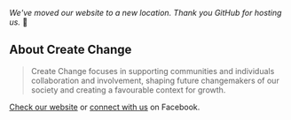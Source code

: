 *We've moved our website to a new location. Thank you GitHub for hosting us.* :purple_heart:

## About Create Change

> Create Change focuses in supporting communities and individuals collaboration and involvement, shaping future changemakers of our society and creating a favourable context for growth.

[Check our website](https://createchange.ro) or [connect with us](https://www.facebook.com/CreateChangeNGO/) on Facebook.